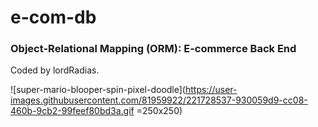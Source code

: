 # e-com-db
### Object-Relational Mapping (ORM): E-commerce Back End

Coded by lordRadias.


![super-mario-blooper-spin-pixel-doodle](https://user-images.githubusercontent.com/81959922/221728537-930059d9-cc08-460b-9cb2-99feef80bd3a.gif =250x250)

